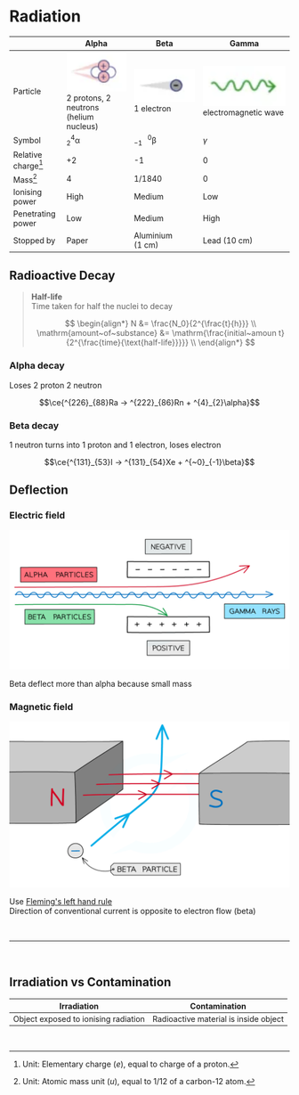 # Radiation

|                     | Alpha                                                                                              | Beta                                                                 | Gamma                                                                  |
| ------------------- | -------------------------------------------------------------------------------------------------- | -------------------------------------------------------------------- | ---------------------------------------------------------------------- |
| Particle            | ![Alpha particle](images/radiation-alpha-particle.png) <br> 2 protons, 2 neutrons (helium nucleus) | ![Beta particle](images/radiation-beta-particle.png) <br> 1 electron | ![Gamma ray](images/radiation-gamma-ray.png) <br> electromagnetic wave |
| Symbol              | $\mathrm{^{4}_{2}\alpha}$                                                                          | $\mathrm{^{~~~0}_{-1}\beta}$                                         | $\gamma$                                                               |
| Relative charge[^1] | +2                                                                                                 | -1                                                                   | 0                                                                      |
| Mass[^2]            | 4                                                                                                  | 1/1840                                                               | 0                                                                      |
| Ionising power      | High                                                                                               | Medium                                                               | Low                                                                    |
| Penetrating power   | Low                                                                                                | Medium                                                               | High                                                                   |
| Stopped by          | Paper                                                                                              | Aluminium <nobr>(1 cm)</nobr>                                        | Lead <nobr>(10 cm)</nobr>                                              |

## Radioactive Decay

> **Half-life** \
> Time taken for half the nuclei to decay
>
> $$
> \begin{align*}
>   N &= \frac{N_0}{2^{\frac{t}{h}}} \\
>   \mathrm{amount~of~substance} &= \mathrm{\frac{initial~amoun t}{2^{\frac{time}{\text{half-life}}}}} \\
> \end{align*}
> $$

### Alpha decay

Loses 2 proton 2 neutron

$$\ce{^{226}_{88}Ra -> ^{222}_{86}Rn + ^{4}_{2}\alpha}$$

### Beta decay

1 neutron turns into 1 proton and 1 electron, loses electron

$$\ce{^{131}_{53}I -> ^{131}_{54}Xe + ^{~0}_{-1}\beta}$$

## Deflection

### Electric field

![Deflection of radiation in an electric field](images/particle-deflection-electric-field.png)

Beta deflect more than alpha because small mass

### Magnetic field

![Deflection of radiation in an magnetic field](images/particle-deflection-magnetic-field.png)

Use [Fleming's left hand rule](./magnetic-fields.md#flemings-left-hand-rule) \
Direction of conventional current is opposite to electron flow (beta)

<br>

---

<br>

## Irradiation vs Contamination

| Irradiation                          | Contamination                         |
| ------------------------------------ | ------------------------------------- |
| Object exposed to ionising radiation | Radioactive material is inside object |

<br>

[^1]: Unit: Elementary charge $(e)$, equal to charge of a proton.
[^2]: Unit: Atomic mass unit $(u)$, equal to 1/12 of a carbon-12 atom.
